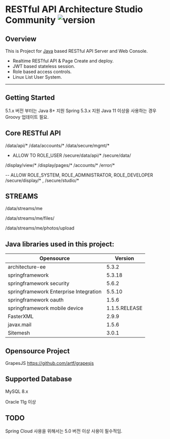 # RESTful API Architecture Studio Community ![version](https://img.shields.io/badge/version-3.0.2-blue.svg)
## Overview

This is Project for [Java][java] based RESTful API Server and Web Console.

- Realtime RESTful API & Page Create and deploy.
- JWT based stateless session.
- Role based access controls.
- Linux List User System.

------
## Getting Started
5.1.x 버전 부터는 Java 8+ 지원
Spring 5.3.x 지원
Java 11 이상을 사용하는 경우 Groovy 업데이트 필요.

## Core RESTful API
/data/api/*
/data/accounts/*
/data/secure/mgmt/*

- ALLOW TO ROLE_USER
/secure/data/api/*
/secure/data/

/display/view/*
/display/pages/*
/accounts/*
/error/*


-- ALLOW ROLE_SYSTEM, ROLE_ADMINISTRATOR, ROLE_DEVELOPER
/secure/display/* , /secure/studio/*


## STREAMS

/data/streams/me

/data/streams/me/files/

/data/streams/me/photos/upload
 


## Java libraries used in this project:
| Opensource | Version |
|------------|---------|
| architecture-ee | 5.3.2 |
| springframework | 5.3.18 |
| springframework security | 5.6.2|
| springframework Enterprise Integration | 5.5.10|
| springframework oauth | 1.5.6 |
| springframework mobile device | 1.1.5.RELEASE |
| FasterXML | 2.9.9 |
| javax.mail | 1.5.6 |
| Sitemesh| 3.0.1 |

## Opensource Project

GrapesJS https://github.com/artf/grapesjs


## Supported Database 
MySQL 8.x

Oracle 11g 이상 

## TODO
Spring Cloud 사용을 위해서는 5.0 버전 이상 사용이 필수적임.

[java]: https://en.wikipedia.org/wiki/Java_(programming_language)
